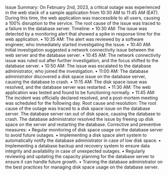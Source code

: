 Issue Summary: On February 2nd, 2023, a critical outage was experienced in the web stack of a sample application from 10:30 AM to 11:45 AM (EAT). During this time, the web application was inaccessible to all users, causing a 100% disruption to the service. The root cause of the issue was traced to a failure in the database server.
Timeline:
•	10:30 AM: The issue was detected by a monitoring alert that showed a spike in response time for the web application.
•	10:35 AM: The alert was reviewed by a software engineer, who immediately started investigating the issue.
•	10:40 AM: Initial investigation suggested a network connectivity issue between the web server and the database server.
•	10:45 AM: The network connectivity issue was ruled out after further investigation, and the focus shifted to the database server.
•	10:50 AM: The issue was escalated to the database administrator, who joined the investigation.
•	11:00 AM: The database administrator discovered a disk space issue on the database server, causing the database to crash.
•	11:15 AM: The disk space issue was resolved, and the database server was restarted.
•	11:30 AM: The web application was tested and found to be functioning normally.
•	11:45 AM: The incident was officially declared resolved, and a post-mortem meeting was scheduled for the following day.
Root cause and resolution: The root cause of the outage was traced to a disk space issue on the database server. The database server ran out of disk space, causing the database to crash. The database administrator resolved the issue by freeing up disk space on the server and restarting the database.
Corrective and preventive measures:
•	Regular monitoring of disk space usage on the database server to avoid future outages.
•	Implementing a disk space alert system to automatically notify the database administrator in case of low disk space.
•	Implementing a database backup and recovery system to ensure data integrity and availability in case of unexpected outages.
•	Regularly reviewing and updating the capacity planning for the database server to ensure it can handle future growth.
•	Training the database administrator on the best practices for managing disk space usage on the database server.
